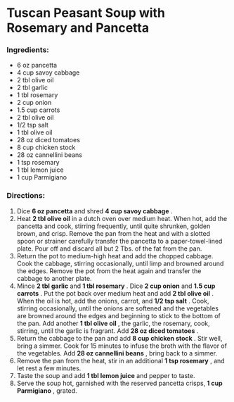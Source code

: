# Tuscan Peasant Soup with Rosemary and Pancetta 

### Ingredients: 
* 6 oz pancetta
* 4 cup savoy cabbage
* 2 tbl olive oil
* 2 tbl garlic
* 1 tbl rosemary
* 2 cup onion
* 1.5 cup carrots
* 2 tbl olive oil
* 1/2 tsp salt
* 1 tbl olive oil
* 28 oz diced tomatoes
* 8 cup chicken stock
* 28 oz cannellini beans
* 1 tsp rosemary
* 1 tbl lemon juice
* 1 cup Parmigiano

### Directions: 
1. Dice **6 oz pancetta** and shred **4 cup savoy cabbage** . 
2. Heat **2 tbl olive oil** in a dutch oven over medium heat. When hot, add the pancetta and cook, stirring frequently, until quite shrunken, golden brown, and crisp. Remove the pan from the heat and with a slotted spoon or strainer carefully transfer the pancetta to a paper-towel-lined plate. Pour off and discard all but 2 Tbs. of the fat from the pan. 
3. Return the pot to medium-high heat and add the chopped cabbage. Cook the cabbage, stirring occasionally, until limp and browned around the edges. Remove the pot from the heat again and transfer the cabbage to another plate. 
4. Mince **2 tbl garlic** and **1 tbl rosemary** . Dice **2 cup onion** and **1.5 cup carrots** . Put the pot back over medium heat and add **2 tbl olive oil** . When the oil is hot, add the onions, carrot, and **1/2 tsp salt** . Cook, stirring occasionally, until the onions are softened and the vegetables are browned around the edges and beginning to stick to the bottom of the pan. Add another **1 tbl olive oil** , the garlic, the rosemary, cook, stirring, until the garlic is fragrant. Add **28 oz diced tomatoes** . 
5. Return the cabbage to the pan and add **8 cup chicken stock** . Stir well, bring a simmer. Cook for 15 minutes to infuse the broth with the flavor of the vegetables. Add **28 oz cannellini beans** , bring back to a simmer. 
6. Remove the pan from the heat, stir in an additional **1 tsp rosemary** , and let rest a few minutes. 
7. Taste the soup and add **1 tbl lemon juice** and pepper to taste. 
8. Serve the soup hot, garnished with the reserved pancetta crisps, **1 cup Parmigiano** , grated. 
